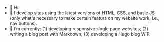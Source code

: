 - 👋 Hi!
- 👀 I develop sites using the latest versions of HTML, CSS, and basic JS (only what's necessary to make certain featurs on my website work, i.e., nav buttons).
- 🌱 I’m currently: (1) developing responsive single page websites; (2) writing a blog post with Markdown; (3) developing a Hugo blog WIP.

<!---
rubymoonhead/rubymoonhead is a ✨ special ✨ repository because its `README.md` (this file) appears on your GitHub profile.
You can click the Preview link to take a look at your changes.
--->
